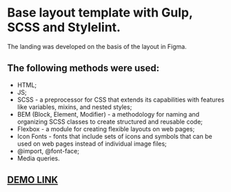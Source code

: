 # **Base layout template with Gulp, SCSS and Stylelint.**

The landing was developed on the basis of the layout in Figma. 

## The following methods were used: 
  - HTML;
  - JS;
  - SCSS - a preprocessor for CSS that extends its capabilities with features like variables, mixins, and nested styles;
  - BEM (Block, Element, Modifier) - a methodology for naming and organizing SCSS classes to create structured and reusable code;
  - Flexbox - a module for creating flexible layouts on web pages;
  - Icon Fonts - fonts that include sets of icons and symbols that can be used on web pages instead of individual image files;
  - @import, @font-face;
  - Media queries.

  ## [DEMO LINK](https://NataliiaRodoman.github.io/Kickstarter1/)
